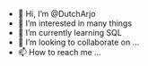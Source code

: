 - 👋 Hi, I’m @DutchArjo
- 👀 I’m interested in many things
- 🌱 I’m currently learning SQL
- 💞️ I’m looking to collaborate on ...
- 📫 How to reach me ...

<!---
DutchArjo/DutchArjo is a ✨ special ✨ repository because its `README.md` (this file) appears on your GitHub profile.
You can click the Preview link to take a look at your changes.
--->
